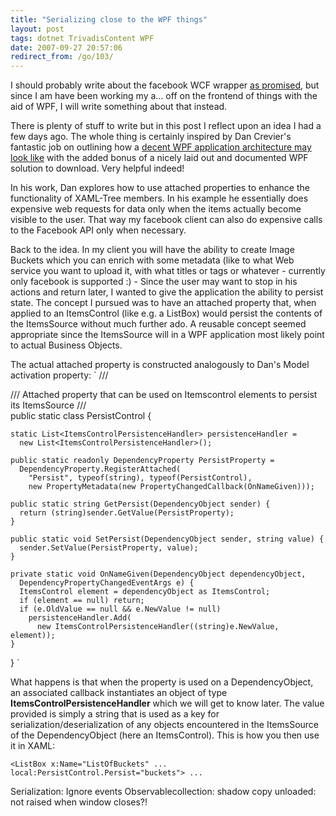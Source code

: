 ```yaml
---
title: "Serializing close to the WPF things"
layout: post
tags: dotnet TrivadisContent WPF
date: 2007-09-27 20:57:06
redirect_from: /go/103/
---
```


I should probably write about the facebook WCF wrapper [as promised](http://realfiction.net/?q=node/130), but since I am have been working my a... off on the frontend of things with the aid of WPF, I will write something about that instead.

There is plenty of stuff to write but in this post I reflect upon an idea I had a few days ago. The whole thing is certainly inspired by Dan Crevier's fantastic job on outlining how a [decent WPF application architecture may look like](http://blogs.msdn.com/dancre/archive/2006/09/17/dm-v-vm-part-8-view-models.aspx) with the added bonus of a nicely laid out and documented WPF solution to download. Very helpful indeed!

In his work, Dan explores how to use attached properties to enhance the functionality of XAML-Tree members. In his example he essentially does expensive web requests for data only when the items actually become visible to the user. That way my facebook client can also do expensive calls to the Facebook API only when necessary.

Back to the idea. In my client you will have the ability to create Image Buckets which you can enrich with some metadata (like to what Web service you want to upload it, with what titles or tags or whatever - currently only facebook is supported :) - Since the user may want to stop in his actions and return later, I wanted to give the application the ability to persist state. The concept I pursued was to have an attached property that, when applied to an ItemsControl (like e.g. a ListBox) would persist the contents of the ItemsSource without much further ado. A reusable concept seemed appropriate since the ItemsSource will in a WPF application most likely point to actual Business Objects.

The actual attached property is constructed analogously to Dan's Model activation property:
`
  /// <summary>
  /// Attached property that can be used on Itemscontrol elements to persist its ItemsSource
  /// </summary>
  public static class PersistControl {

    static List<ItemsControlPersistenceHandler> persistenceHandler = 
      new List<ItemsControlPersistenceHandler>();

    public static readonly DependencyProperty PersistProperty = 
      DependencyProperty.RegisterAttached(
        "Persist", typeof(string), typeof(PersistControl),
        new PropertyMetadata(new PropertyChangedCallback(OnNameGiven)));

    public static string GetPersist(DependencyObject sender) {
      return (string)sender.GetValue(PersistProperty);
    }

    public static void SetPersist(DependencyObject sender, string value) {
      sender.SetValue(PersistProperty, value);
    }

    private static void OnNameGiven(DependencyObject dependencyObject, 
      DependencyPropertyChangedEventArgs e) {
      ItemsControl element = dependencyObject as ItemsControl;
      if (element == null) return;      
      if (e.OldValue == null && e.NewValue != null)
        persistenceHandler.Add(
          new ItemsControlPersistenceHandler((string)e.NewValue, element));
    }
  }
`

What happens is that when the property is used on a DependencyObject, an associated callback instantiates an object of type **ItemsControlPersistenceHandler** which we will get to know later. The value provided is simply a string that is used as a key for serialization/deserialization of any objects encountered in the ItemsSource of the DependencyObject (here an ItemsControl). This is how you then use it in XAML:

`
<ListBox x:Name="ListOfBuckets" ... local:PersistControl.Persist="buckets"> ...
`

Serialization: Ignore events
Observablecollection: shadow copy
unloaded: not raised when window closes?!